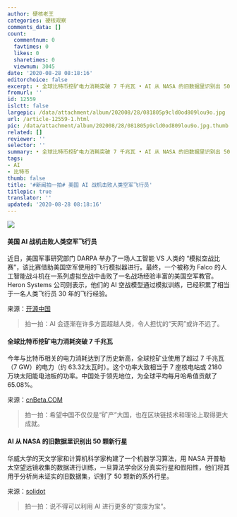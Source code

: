 ```yaml
---
author: 硬核老王
categories: 硬核观察
comments_data: []
count:
  commentnum: 0
  favtimes: 0
  likes: 0
  sharetimes: 0
  viewnum: 3045
date: '2020-08-28 08:18:16'
editorchoice: false
excerpt: • 全球比特币挖矿电力消耗突破 7 千兆瓦 • AI 从 NASA 的旧数据里识别出 50 颗新行星
fromurl: ''
id: 12559
islctt: false
largepic: /data/attachment/album/202008/28/081805p9cld0od809lou9o.jpg
url: /article-12559-1.html
pic: /data/attachment/album/202008/28/081805p9cld0od809lou9o.jpg.thumb.jpg
related: []
reviewer: ''
selector: ''
summary: • 全球比特币挖矿电力消耗突破 7 千兆瓦 • AI 从 NASA 的旧数据里识别出 50 颗新行星
tags:
- AI
- 比特币
thumb: false
title: '#新闻拍一拍# 美国 AI 战机击败人类空军飞行员'
titlepic: true
translator: ''
updated: '2020-08-28 08:18:16'
---
```


![](/data/attachment/album/202008/28/081805p9cld0od809lou9o.jpg)


#### 美国 AI 战机击败人类空军飞行员


近日，美国军事研究部门 DARPA 举办了一场人工智能 VS 人类的 “模拟空战比赛”，该比赛借助美国空军使用的飞行模拟器进行。最终，一个被称为 Falco 的人工智能战斗机在一系列虚拟空战中击败了一名战场经验丰富的美国空军教官。 Heron Systems 公司则表示，他们的 AI 空战模型通过模拟训练，已经积累了相当于一名人类飞行员 30 年的飞行经验。


来源：[开源中国](https://www.oschina.net/news/118195/ai-beats-f16-pilot "https://www.oschina.net/news/118195/ai-beats-f16-pilot")



> 
> 拍一拍：AI 会逐渐在许多方面超越人类，令人担忧的“天网”或许不远了。
> 
> 
> 


#### 全球比特币挖矿电力消耗突破 7 千兆瓦


今年与比特币相关的电力消耗达到了历史新高，全球挖矿业使用了超过 7 千兆瓦（7 GW）的电力（约 63.32太瓦时）。这个功率大致相当于 7 座核电站或 2180 万块太阳能电池板的功率。中国处于领先地位，为全球平均每月哈希值贡献了 65.08%。


来源：[cnBeta.COM](https://www.cnbeta.com/articles/tech/1021267.htm "https://www.cnbeta.com/articles/tech/1021267.htm")



> 
> 拍一拍：希望中国不仅仅是“矿产”大国，也在区块链技术和理论上取得更大成就。
> 
> 
> 


#### AI 从 NASA 的旧数据里识别出 50 颗新行星


华威大学的天文学家和计算机科学家构建了一个机器学习算法，用 NASA 开普勒太空望远镜收集的数据进行训练，一旦算法学会区分真实行星和假阳性，他们将其用于分析尚未证实的旧数据集，识别了 50 颗新的系外行星。


来源：[solidot](https://www.solidot.org/story?sid=65372 "https://www.solidot.org/story?sid=65372")



> 
> 拍一拍：说不得可以利用 AI 进行更多的“变废为宝”。
> 
> 
>